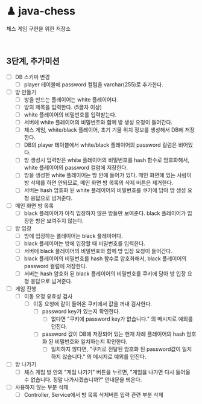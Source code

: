 # ♟ java-chess
체스 게임 구현을 위한 저장소

<br>

## 3단계, 추가미션

- [ ] DB 스키마 변경
    - [ ] player 테이블에 password 컬럼을 varchar(255)로 추가한다.

- [ ] 방 만들기
    - [ ] 방을 만드는 플레이어는 white 플레이어다.
    - [ ] 방의 제목을 입력한다. (5글자 이상)
    - [ ] white 플레이어의 비밀번호를 입력받는다.
    - [ ] 서버에 white 플레이어의 비밀번호와 함께 방 생성 요청이 들어간다.
    - [ ] 체스 게임, white/black 플레이어, 초기 기물 위치 정보를 생성해서 DB에 저장한다.
    - [ ] DB의 player 테이블에서 white/black 플레이어의 password 컬럼은 비어있다.
    - [ ] 방 생성시 입력받은 white 플레이어의 비밀번호를 hash 함수로 암호화해서, white 플레이어의 password 컬럼에 저장한다.
    - [ ] 방을 생성한 white 플레이어는 방 안에 들어가 있다. 메인 화면에 있는 사람이 방 삭제를 하면 안되므로, 메인 화면 방 목록의 삭제 버튼은 제거한다.
    - [ ] 서버는 hash 암호화 된 white 플레이어의 비밀번호를 쿠키에 담아 방 생성 요청 응답으로 넘겨준다.

- [ ] 메인 화면 방 목록
    - [ ] black 플레이어가 아직 입장하지 않은 방들만 보여준다. black 플레이어가 입장한 방은 보여주지 않는다.

- [ ] 방 입장
    - [ ] 방에 입장하는 플레이어는 black 플레이어다.
    - [ ] black 플레이어는 방에 입장할 때 비밀번호를 입력한다.
    - [ ] 서버에 black 플레이어의 비밀번호와 함께 방 입장 요청이 들어간다.
    - [ ] black 플레이어의 비밀번호를 hash 함수로 암호화해서, black 플레이어의 password 컬럼에 저장한다.
    - [ ] 서버는 hash 암호화 된 black 플레이어의 비밀번호를 쿠키에 담아 방 입장 요청 응답으로 넘겨준다.

- [ ] 게임 진행
    - [ ] 이동 요청 유효성 검사
        - [ ] 이동 요청에 같이 들어온 쿠키에서 값을 꺼내 검사한다.
            - [ ] password key가 있는지 확인한다.
                - [ ] 없다면 "쿠키에 password key가 없습니다." 의 메시지로 예외를 던진다.
            - [ ] password 값이 DB에 저장되어 있는 현재 차례 플레이어의 hash 암호화 된 비밀번호와 일치하는지 확인한다.
                - [ ] 일치하지 않다면, "쿠키로 전달된 암호화 된 password값이 일치하지 않습니다." 의 메시지로 예외를 던진다.

- [ ] 방 나가기
    - [ ] 체스 게임 방 안의 "게임 나가기" 버튼을 누르면, "게임을 나가면 다시 들어올 수 없습니다. 정말 나가시겠습니까?" 안내문을 띄운다.

- [ ] 사용하지 않는 부분 삭제
    - [ ] Controller, Service에서 방 목록 삭제버튼 입력 관련 부분 삭제

<br>